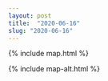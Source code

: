```yaml
---
layout: post
title:  "2020-06-16"
slug: "2020-06-16"
---
```

{% include map.html %}

{% include map-alt.html %}
